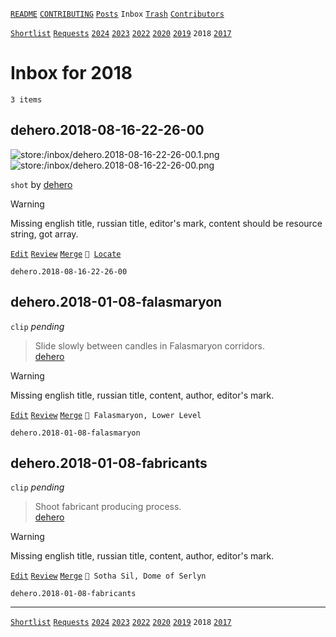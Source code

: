 [`README`](../../README.md) [`CONTRIBUTING`](../../CONTRIBUTING.md) [`Posts`](../posts/index.md) `Inbox` [`Trash`](../trash/index.md) [`Contributors`](../contributors.md)

[`Shortlist`](shortlist.md) [`Requests`](requests.md) [`2024`](index.md) [`2023`](2023.md) [`2022`](2022.md) [`2020`](2020.md) [`2019`](2019.md) `2018` [`2017`](2017.md)

# Inbox for 2018

`3 items`

## <span id="dehero.2018-08-16-22-26-00">dehero.2018-08-16-22-26-00</span>

![store:/inbox/dehero.2018-08-16-22-26-00.1.png](../../assets/previews/inbox/dehero.2018-08-16-22-26-00.1.avif "dehero.2018-08-16-22-26-00.1")
![store:/inbox/dehero.2018-08-16-22-26-00.png](../../assets/previews/inbox/dehero.2018-08-16-22-26-00.avif "dehero.2018-08-16-22-26-00")

`shot` by [dehero](../contributors.md#dehero)

> [!WARNING]
> Missing english title, russian title, editor's mark, content should be resource string, got array.

[`Edit`](https://github.com/dehero/mwscr/issues/new?labels=post-editing&amp;template=post-editing.yml&amp;title=dehero.2018-08-16-22-26-00&amp;postContent=store%3A%2Finbox%2Fdehero.2018-08-16-22-26-00.1.png%0Astore%3A%2Finbox%2Fdehero.2018-08-16-22-26-00.png&amp;postTitle=&amp;postTitleRu=&amp;postAuthor=dehero&amp;postType=shot&amp;postEngine=&amp;postAddon=&amp;postTags=&amp;postLocation=&amp;postMark=&amp;postViolation=&amp;postTrash=&amp;postRequest=) [`Review`](https://github.com/dehero/mwscr/issues/new?labels=post-review&amp;template=post-review.yml&amp;title=dehero.2018-08-16-22-26-00&amp;postMark=&amp;postViolation=) [`Merge`](https://github.com/dehero/mwscr/issues/new?labels=post-merging&amp;template=post-merging.yml&amp;title=dehero.2018-08-16-22-26-00&amp;mergeWithIds=) <code>📍 [Locate](https://github.com/dehero/mwscr/issues/new?labels=post-location&template=post-location.yml&title=dehero.2018-08-16-22-26-00&postLocation=)</code>

```
dehero.2018-08-16-22-26-00
```

## <span id="dehero.2018-01-08-falasmaryon">dehero.2018-01-08-falasmaryon</span>

`clip` _pending_

> Slide slowly between candles in Falasmaryon corridors.  
> [dehero](../contributors.md#dehero "2018-01-08")

> [!WARNING]
> Missing english title, russian title, content, author, editor's mark.

[`Edit`](https://github.com/dehero/mwscr/issues/new?labels=post-editing&amp;template=post-editing.yml&amp;title=dehero.2018-01-08-falasmaryon&amp;postContent=&amp;postTitle=&amp;postTitleRu=&amp;postAuthor=&amp;postType=clip&amp;postEngine=&amp;postAddon=&amp;postTags=&amp;postLocation=Falasmaryon%2C+Lower+Level&amp;postMark=&amp;postViolation=&amp;postTrash=&amp;postRequest=Slide+slowly+between+candles+in+Falasmaryon+corridors.) [`Review`](https://github.com/dehero/mwscr/issues/new?labels=post-review&amp;template=post-review.yml&amp;title=dehero.2018-01-08-falasmaryon&amp;postMark=&amp;postViolation=) [`Merge`](https://github.com/dehero/mwscr/issues/new?labels=post-merging&amp;template=post-merging.yml&amp;title=dehero.2018-01-08-falasmaryon&amp;mergeWithIds=) `📍 Falasmaryon, Lower Level`

```
dehero.2018-01-08-falasmaryon
```

## <span id="dehero.2018-01-08-fabricants">dehero.2018-01-08-fabricants</span>

`clip` _pending_

> Shoot fabricant producing process.  
> [dehero](../contributors.md#dehero "2018-01-08")

> [!WARNING]
> Missing english title, russian title, content, author, editor's mark.

[`Edit`](https://github.com/dehero/mwscr/issues/new?labels=post-editing&amp;template=post-editing.yml&amp;title=dehero.2018-01-08-fabricants&amp;postContent=&amp;postTitle=&amp;postTitleRu=&amp;postAuthor=&amp;postType=clip&amp;postEngine=&amp;postAddon=&amp;postTags=&amp;postLocation=Sotha+Sil%2C+Dome+of+Serlyn&amp;postMark=&amp;postViolation=&amp;postTrash=&amp;postRequest=Shoot+fabricant+producing+process.) [`Review`](https://github.com/dehero/mwscr/issues/new?labels=post-review&amp;template=post-review.yml&amp;title=dehero.2018-01-08-fabricants&amp;postMark=&amp;postViolation=) [`Merge`](https://github.com/dehero/mwscr/issues/new?labels=post-merging&amp;template=post-merging.yml&amp;title=dehero.2018-01-08-fabricants&amp;mergeWithIds=) `📍 Sotha Sil, Dome of Serlyn`

```
dehero.2018-01-08-fabricants
```

---

[`Shortlist`](shortlist.md) [`Requests`](requests.md) [`2024`](index.md) [`2023`](2023.md) [`2022`](2022.md) [`2020`](2020.md) [`2019`](2019.md) `2018` [`2017`](2017.md)
